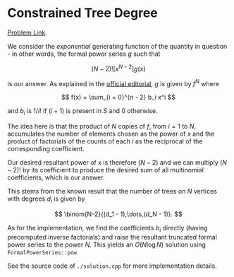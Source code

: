 # Constrained Tree Degree

[Problem Link](https://atcoder.jp/contests/abc303/tasks/abc303_h).

We consider the *exponential* generating function of the quantity in question - in other words, the formal power series $g$ such that

$$ (N - 2)! [x^{N - 2}] g(x) $$

is our answer. As explained in the [official editorial](https://atcoder.jp/contests/abc303/editorial/6456), $g$ is given by $f^N$ where 

$$ f(x) = \sum_{i = 0}^{n - 2} b_i x^i  $$

and $b_i$ is $1 / i!$ if $(i + 1)$ is present in $S$ and $0$ otherwise.

The idea here is that the product of $N$ copies of $f$, from $i = 1$ to $N$, accumulates the number of elements chosen as the power of $x$ and the product of factorials of the counts of each $i$ as the reciprocal of the corresponding coefficient.

Our desired resultant power of $x$ is therefore $(N - 2)$ and we can multiply $(N - 2)!$ by its coefficient to produce the desired sum of all multinomial coefficients, which is our answer. 

This stems from the known result that the number of trees on $N$ vertices with degrees $d_i$ is given by

$$ \binom{N-2}{(d_1 - 1),\dots,(d_N - 1)}. $$

As for the implementation, we find the coefficients $b_i$ directly (having precomputed inverse factorials) and raise the resultant truncated formal power series to the power $N$. This yields an $O(N \log N)$ solution using `FormalPowerSeries::pow`.

See the source code of `./solution.cpp` for more implementation details. 